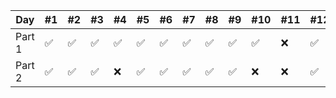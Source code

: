 | Day    | #1 | #2 | #3 | #4 | #5 | #6 | #7 | #8 | #9 | #10 | #11 | #12 | #13 |
|--------|----|----|----|----|----|----|----|----|----|-----|-----|-----|-----|
| Part 1 | ✅  | ✅  | ✅  | ✅  | ✅  | ✅  | ✅  | ✅  | ✅  | ✅   | ❌   | ✅   | ✅   |
| Part 2 | ✅  | ✅  | ✅  | ❌  | ✅  | ✅  | ✅  | ✅  | ✅  | ❌   | ❌   | ✅   | ✅   |